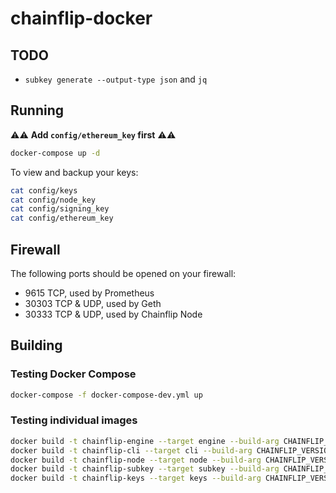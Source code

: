 # chainflip-docker

## TODO

* `subkey generate --output-type json` and `jq`

## Running

⚠️⚠️ **Add `config/ethereum_key` first** ⚠️⚠️

```bash
docker-compose up -d
```

To view and backup your keys:

```bash
cat config/keys
cat config/node_key
cat config/signing_key
cat config/ethereum_key
```

## Firewall

The following ports should be opened on your firewall:

* 9615 TCP, used by Prometheus
* 30303 TCP & UDP, used by Geth
* 30333 TCP & UDP, used by Chainflip Node

## Building

### Testing Docker Compose

```bash
docker-compose -f docker-compose-dev.yml up
```

### Testing individual images

```bash
docker build -t chainflip-engine --target engine --build-arg CHAINFLIP_VERSION=0.1.0 .
docker build -t chainflip-cli --target cli --build-arg CHAINFLIP_VERSION=0.1.0 .
docker build -t chainflip-node --target node --build-arg CHAINFLIP_VERSION=0.1.0 .
docker build -t chainflip-subkey --target subkey --build-arg CHAINFLIP_VERSION=0.1.0 .
docker build -t chainflip-keys --target keys --build-arg CHAINFLIP_VERSION=0.1.0 .
```
